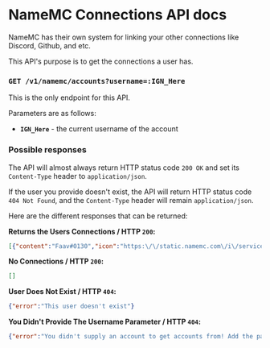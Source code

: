 # NameMC Connections API docs
NameMC has their own system for linking your other connections like Discord, Github, and etc.

This API's purpose is to get the connections a user has.

### `GET /v1/namemc/accounts?username=:IGN_Here`
This is the only endpoint for this API.

Parameters are as follows:
- **`IGN_Here`** - the current username of the account

### Possible responses

The API will almost always return HTTP status code `200 OK` and set its `Content-Type` header to `application/json`.

If the user you provide doesn't exist, the API will return HTTP status code `404 Not Found`, and the `Content-Type` header will remain `application/json`.

Here are the different responses that can be returned:

**Returns the Users Connections / HTTP `200`:**
```json
[{"content":"Faav#0130","icon":"https:\/\/static.namemc.com\/i\/service\/discord.svg","title":"Discord"},{"icon":"https:\/\/static.namemc.com\/i\/service\/github.svg","title":"GitHub","url":"https:\/\/github.com\/FaavXD"},{"icon":"https:\/\/static.namemc.com\/i\/service\/reddit.svg","title":"Reddit","url":"https:\/\/www.reddit.com\/user\/FaavXD"},{"icon":"https:\/\/static.namemc.com\/i\/service\/steam.svg","title":"Steam","url":"https:\/\/steamcommunity.com\/id\/f4av"},{"icon":"https:\/\/static.namemc.com\/i\/service\/twitter.svg","title":"Twitter","url":"https:\/\/twitter.com\/FaavXD"},{"icon":"https:\/\/static.namemc.com\/i\/service\/youtube.svg","title":"YouTube","url":"https:\/\/www.youtube.com\/channel\/UCzG5jazKOD2n0jCSdraTzGA"}]
```

**No Connections / HTTP `200`:**
```json
[]
```

**User Does Not Exist / HTTP `404`:**
```json
{"error":"This user doesn't exist"}
```

**You Didn't Provide The Username Parameter / HTTP `404`:**
```json
{"error":"You didn't supply an account to get accounts from! Add the parameter ?username=IGN_HERE."}
```
